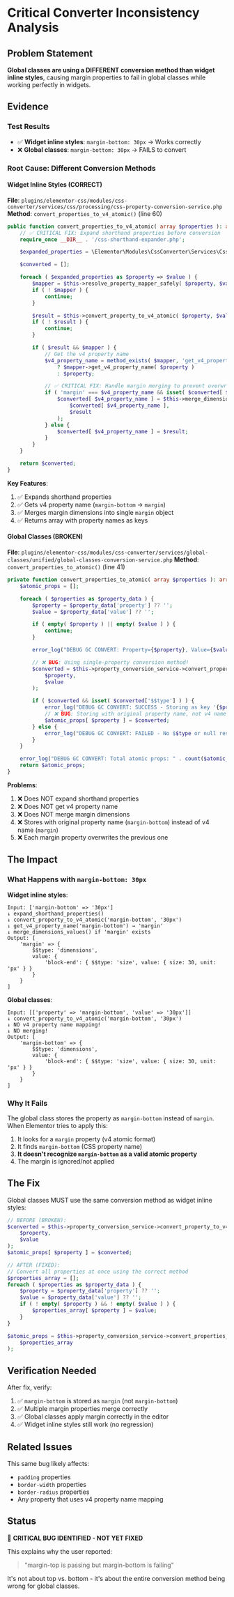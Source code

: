 # Critical Converter Inconsistency Analysis

## Problem Statement

**Global classes are using a DIFFERENT conversion method than widget inline styles**, causing margin properties to fail in global classes while working perfectly in widgets.

## Evidence

### Test Results
- ✅ **Widget inline styles**: `margin-bottom: 30px` → Works correctly
- ❌ **Global classes**: `margin-bottom: 30px` → FAILS to convert

### Root Cause: Different Conversion Methods

#### Widget Inline Styles (CORRECT)
**File**: `plugins/elementor-css/modules/css-converter/services/css/processing/css-property-conversion-service.php`
**Method**: `convert_properties_to_v4_atomic()` (line 60)

```php
public function convert_properties_to_v4_atomic( array $properties ): array {
    // ✅ CRITICAL FIX: Expand shorthand properties before conversion
    require_once __DIR__ . '/css-shorthand-expander.php';

    $expanded_properties = \Elementor\Modules\CssConverter\Services\Css\Processing\CSS_Shorthand_Expander::expand_shorthand_properties( $properties );

    $converted = [];

    foreach ( $expanded_properties as $property => $value ) {
        $mapper = $this->resolve_property_mapper_safely( $property, $value );
        if ( ! $mapper ) {
            continue;
        }

        $result = $this->convert_property_to_v4_atomic( $property, $value );
        if ( ! $result ) {
            continue;
        }

        if ( $result && $mapper ) {
            // Get the v4 property name
            $v4_property_name = method_exists( $mapper, 'get_v4_property_name' )
                ? $mapper->get_v4_property_name( $property )
                : $property;

            // ✅ CRITICAL FIX: Handle margin merging to prevent overwriting
            if ( 'margin' === $v4_property_name && isset( $converted[ $v4_property_name ] ) ) {
                $converted[ $v4_property_name ] = $this->merge_dimensions_values(
                    $converted[ $v4_property_name ],
                    $result
                );
            } else {
                $converted[ $v4_property_name ] = $result;
            }
        }
    }

    return $converted;
}
```

**Key Features**:
1. ✅ Expands shorthand properties
2. ✅ Gets v4 property name (`margin-bottom` → `margin`)
3. ✅ Merges margin dimensions into single `margin` object
4. ✅ Returns array with property names as keys

#### Global Classes (BROKEN)
**File**: `plugins/elementor-css/modules/css-converter/services/global-classes/unified/global-classes-conversion-service.php`
**Method**: `convert_properties_to_atomic()` (line 41)

```php
private function convert_properties_to_atomic( array $properties ): array {
    $atomic_props = [];

    foreach ( $properties as $property_data ) {
        $property = $property_data['property'] ?? '';
        $value = $property_data['value'] ?? '';

        if ( empty( $property ) || empty( $value ) ) {
            continue;
        }

        error_log("DEBUG GC CONVERT: Property={$property}, Value={$value}");

        // ❌ BUG: Using single-property conversion method!
        $converted = $this->property_conversion_service->convert_property_to_v4_atomic(
            $property,
            $value
        );

        if ( $converted && isset( $converted['$$type'] ) ) {
            error_log("DEBUG GC CONVERT: SUCCESS - Storing as key '{$property}'");
            // ❌ BUG: Storing with original property name, not v4 name!
            $atomic_props[ $property ] = $converted;
        } else {
            error_log("DEBUG GC CONVERT: FAILED - No $$type or null result");
        }
    }

    error_log("DEBUG GC CONVERT: Total atomic props: " . count($atomic_props));
    return $atomic_props;
}
```

**Problems**:
1. ❌ Does NOT expand shorthand properties
2. ❌ Does NOT get v4 property name
3. ❌ Does NOT merge margin dimensions
4. ❌ Stores with original property name (`margin-bottom`) instead of v4 name (`margin`)
5. ❌ Each margin property overwrites the previous one

## The Impact

### What Happens with `margin-bottom: 30px`

**Widget inline styles**:
```
Input: ['margin-bottom' => '30px']
↓ expand_shorthand_properties()
↓ convert_property_to_v4_atomic('margin-bottom', '30px')
↓ get_v4_property_name('margin-bottom') → 'margin'
↓ merge_dimensions_values() if 'margin' exists
Output: [
    'margin' => {
        $$type: 'dimensions',
        value: {
            'block-end': { $$type: 'size', value: { size: 30, unit: 'px' } }
        }
    }
]
```

**Global classes**:
```
Input: [['property' => 'margin-bottom', 'value' => '30px']]
↓ convert_property_to_v4_atomic('margin-bottom', '30px')
↓ NO v4 property name mapping!
↓ NO merging!
Output: [
    'margin-bottom' => {
        $$type: 'dimensions',
        value: {
            'block-end': { $$type: 'size', value: { size: 30, unit: 'px' } }
        }
    }
]
```

### Why It Fails

The global class stores the property as `margin-bottom` instead of `margin`. When Elementor tries to apply this:
1. It looks for a `margin` property (v4 atomic format)
2. It finds `margin-bottom` (CSS property name)
3. **It doesn't recognize `margin-bottom` as a valid atomic property**
4. The margin is ignored/not applied

## The Fix

Global classes MUST use the same conversion method as widget inline styles:

```php
// BEFORE (BROKEN):
$converted = $this->property_conversion_service->convert_property_to_v4_atomic(
    $property,
    $value
);
$atomic_props[ $property ] = $converted;

// AFTER (FIXED):
// Convert all properties at once using the correct method
$properties_array = [];
foreach ( $properties as $property_data ) {
    $property = $property_data['property'] ?? '';
    $value = $property_data['value'] ?? '';
    if ( ! empty( $property ) && ! empty( $value ) ) {
        $properties_array[ $property ] = $value;
    }
}

$atomic_props = $this->property_conversion_service->convert_properties_to_v4_atomic(
    $properties_array
);
```

## Verification Needed

After fix, verify:
1. ✅ `margin-bottom` is stored as `margin` (not `margin-bottom`)
2. ✅ Multiple margin properties merge correctly
3. ✅ Global classes apply margin correctly in the editor
4. ✅ Widget inline styles still work (no regression)

## Related Issues

This same bug likely affects:
- `padding` properties
- `border-width` properties
- `border-radius` properties
- Any property that uses v4 property name mapping

## Status

🔴 **CRITICAL BUG IDENTIFIED - NOT YET FIXED**

This explains why the user reported:
> "margin-top is passing but margin-bottom is failing"

It's not about top vs. bottom - it's about the entire conversion method being wrong for global classes.

